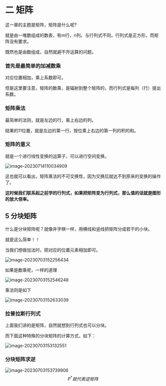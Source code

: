 # 二 矩阵

这一章的主题是矩阵，矩阵是什么呢?

就是由一堆数组成的数表，有m行，n列。与行列式不同，行列式是正方形，而矩阵没有要求。

既然也是由数组成，自然就避不开运算的问题。

### 首先是最简单的加减数乘

对应位置相加，乘上系数即可。

但是这里要注意，矩阵的数乘，是辐射到整个矩阵的，而行列式是每列（行）提出系数。

### 矩阵乘法

最简单的法则，就是左边的行，乘上右边的列。

结果的11位置，就是左边的第一行，按位乘上右边的第一列的积的和。

### 矩阵的意义

就是一个进行线性变换的运算子，可以进行空间变换。

![image-20230714110034909](https://taufik.oss-cn-beijing.aliyuncs.com/img/image-20230714110034909.png)

这也就可以看出，矩阵乘法的不可交换性，因为交换后就达不到原来的变换的操作了。

**这时候我们联系起之前学的行列式，如果把矩阵变为行列式，那么值的话就是图形的放大倍率。**

## 5 分块矩阵

什么是分块矩阵呢？就像井字棋一样，用横线和竖线把矩阵分成若干的小块。

就是这么简单！！

当我们想做加法时，把对应的位置元素相加即可。

![image-20230703152256434](https://taufik.oss-cn-beijing.aliyuncs.com/img/image-20230703152256434.png)

如果是数乘呢，一样的道理

![image-20230703152546248](https://taufik.oss-cn-beijing.aliyuncs.com/img/image-20230703152546248.png)

乘法则是如下

![image-20230703152633039](https://taufik.oss-cn-beijing.aliyuncs.com/img/image-20230703152633039.png)

### 拉普拉斯行列式

上面我们讲的是矩阵，自然就想到行列式也可以分块。

而下面这种特殊的分块矩阵的计算方式，如下：

![image-20230703153132551](https://taufik.oss-cn-beijing.aliyuncs.com/img/image-20230703153132551.png)

### 分块矩阵求逆

![image-20230703153739906](https://taufik.oss-cn-beijing.aliyuncs.com/img/image-20230703153739906.png)
$$
P^*就代表逆矩阵
$$